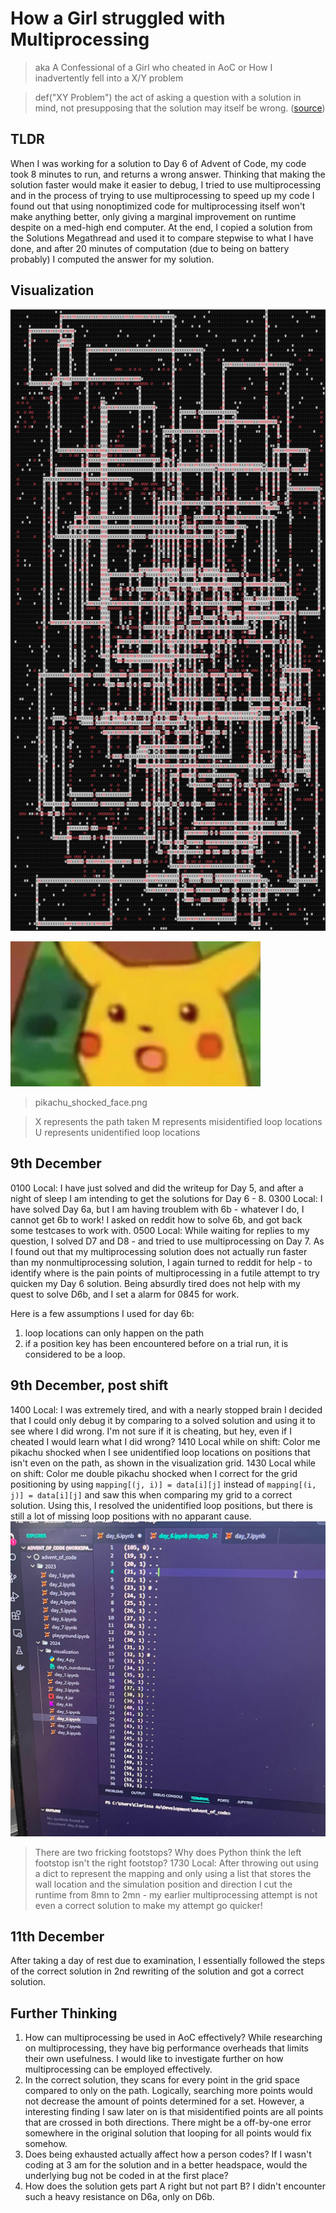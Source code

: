 # How a Girl struggled with Multiprocessing

> aka A Confessional of a Girl who cheated in AoC
> or How I inadvertently fell into a X/Y problem

> def("XY Problem")
> the act of asking a question with a solution in mind, not presupposing that the solution may itself be wrong. ([source](http://www.catb.org/~esr/faqs/smart-questions.html#goal))

## TLDR

When I was working for a solution to Day 6 of Advent of Code, my code took 8 minutes to run, and returns a wrong answer. Thinking that making the solution faster would make it easier to debug, I tried to use multiprocessing and in the process of trying to use multiprocessing to speed up my code I found out that using nonoptimized code for multiprocessing itself won't make anything better, only giving a marginal improvement on runtime despite on a med-high end computer. At the end, I copied a solution from the Solutions Megathread and used it to compare stepwise to what I have done, and after 20 minutes of computation (due to being on battery probably) I computed the answer for my solution.

## Visualization 

![map](/advent_of_code/2024/visualization/day_6.png)

![pikachu_shocked_face](/blob/adventOfCode/2024/shocked_pikachu.png)

> pikachu_shocked_face.png

> X represents the path taken
> M represents misidentified loop locations
> U represents unidentified loop locations

## 9th December

0100 Local: I have just solved and did the writeup for Day 5, and after a night of sleep I am intending to get the solutions for Day 6 - 8.
0300 Local: I have solved Day 6a, but I am having troublem with 6b - whatever I do, I cannot get 6b to work! I asked on reddit how to solve 6b, and got back some testcases to work with.
0500 Local: While waiting for replies to my question, I solved D7 and D8 - and tried to use multiprocessing on Day 7. As I found out that my multiprocessing solution does not actually run faster than my nonmultiprocessing solution, I again turned to reddit for help - to identify where is the pain points of multiprocessing in a futile attempt to try quicken my Day 6 solution. Being absurdly tired does not help with my quest to solve D6b, and I set a alarm for 0845 for work.

Here is a few assumptions I used for day 6b:

1) loop locations can only happen on the path
2) if a position key has been encountered before on a trial run, it is considered to be a loop.

## 9th December, post shift

1400 Local: I was extremely tired, and with a nearly stopped brain I decided that I could only debug it by comparing to a solved solution and using it to see where I did wrong. I'm not sure if it is cheating, but hey, even if I cheated I would learn what I did wrong? 
1410 Local while on shift: Color me pikachu shocked when I see unidentified loop locations on positions that isn't even on the path, as shown in the visualization grid.
1430 Local while on shift: Color me double pikachu shocked when I correct for the grid positioning by using `mapping[(j, i)] = data[i][j]` instead of `mapping[(i, j)] = data[i][j]` and saw this when comparing my grid to a correct solution. Using this, I resolved the unidentified loop positions, but there is still a lot of missing loop positions with no apparant cause.
![why](/blob/adventOfCode/2024/day6_whyistheretwofootstops.jpg)
> There are two fricking footstops? Why does Python think the left footstop isn't the right footstop?
1730 Local: After throwing out using a dict to represent the mapping and only using a list that stores the wall location and the simulation position and direction I cut the runtime from 8mn to 2mn - my earlier multiprocessing attempt is not even a correct solution to make my attempt go quicker!

## 11th December

After taking a day of rest due to examination, I essentially followed the steps of the correct solution in 2nd rewriting of the solution and got a correct solution.

## Further Thinking

1) How can multiprocessing be used in AoC effectively? While researching on multiprocessing, they have big performance overheads that limits their own usefulness. I would like to investigate further on how multiprocessing can be employed effectively.
2) In the correct solution, they scans for every point in the grid space compared to only on the path. Logically, searching more points would not decrease the amount of points determined for a set. However, a interesting finding I saw later on is that misidentified points are all points that are crossed in both directions. There might be a off-by-one error somewhere in the original solution that looping for all points would fix somehow.
3) Does being exhausted actually affect how a person codes? If I wasn't coding at 3 am for the solution and in a better headspace, would the underlying bug not be coded in at the first place?
4) How does the solution gets part A right but not part B? I didn't encounter such a heavy resistance on D6a, only on D6b.